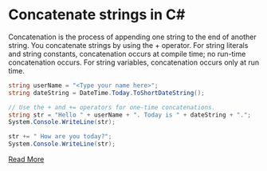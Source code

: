 # Concatenate strings in C\#

Concatenation is the process of appending one string to the end of another string. You concatenate strings by using the + operator. For string literals and string constants, concatenation occurs at compile time; no run-time concatenation occurs. For string variables, concatenation occurs only at run time.

```C#
string userName = "<Type your name here>";
string dateString = DateTime.Today.ToShortDateString();

// Use the + and += operators for one-time concatenations.
string str = "Hello " + userName + ". Today is " + dateString + ".";
System.Console.WriteLine(str);

str += " How are you today?";
System.Console.WriteLine(str);
```

[Read More](https://docs.microsoft.com/en-us/dotnet/csharp/how-to/concatenate-multiple-strings)